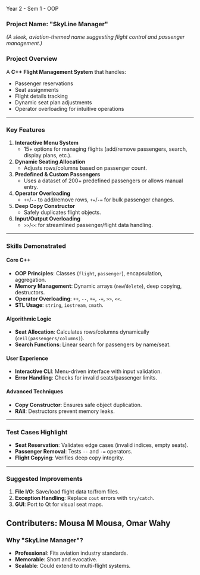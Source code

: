 Year 2 - Sem 1 - OOP

### **Project Name: "SkyLine Manager"**  
*(A sleek, aviation-themed name suggesting flight control and passenger management.)*  

### **Project Overview**  
A **C++ Flight Management System** that handles:  
- Passenger reservations  
- Seat assignments  
- Flight details tracking  
- Dynamic seat plan adjustments  
- Operator overloading for intuitive operations  

---

### **Key Features**  
1. **Interactive Menu System**  
   - 15+ options for managing flights (add/remove passengers, search, display plans, etc.).  
2. **Dynamic Seating Allocation**  
   - Adjusts rows/columns based on passenger count.  
3. **Predefined & Custom Passengers**  
   - Uses a dataset of 200+ predefined passengers or allows manual entry.  
4. **Operator Overloading**  
   - `++`/`--` to add/remove rows, `+=`/`-=` for bulk passenger changes.  
5. **Deep Copy Constructor**  
   - Safely duplicates flight objects.  
6. **Input/Output Overloading**  
   - `>>`/`<<` for streamlined passenger/flight data handling.  

---

### **Skills Demonstrated**  
#### **Core C++**  
- **OOP Principles**: Classes (`flight`, `passenger`), encapsulation, aggregation.  
- **Memory Management**: Dynamic arrays (`new`/`delete`), deep copying, destructors.  
- **Operator Overloading**: `++`, `--`, `+=`, `-=`, `>>`, `<<`.  
- **STL Usage**: `string`, `iostream`, `cmath`.  

#### **Algorithmic Logic**  
- **Seat Allocation**: Calculates rows/columns dynamically (`ceil(passengers/columns)`).  
- **Search Functions**: Linear search for passengers by name/seat.  

#### **User Experience**  
- **Interactive CLI**: Menu-driven interface with input validation.  
- **Error Handling**: Checks for invalid seats/passenger limits.  

#### **Advanced Techniques**  
- **Copy Constructor**: Ensures safe object duplication.  
- **RAII**: Destructors prevent memory leaks.  

---

### **Test Cases Highlight**  
- **Seat Reservation**: Validates edge cases (invalid indices, empty seats).  
- **Passenger Removal**: Tests `--` and `-=` operators.  
- **Flight Copying**: Verifies deep copy integrity.  

---

### **Suggested Improvements**  
1. **File I/O**: Save/load flight data to/from files.  
2. **Exception Handling**: Replace `cout` errors with `try/catch`.  
3. **GUI**: Port to Qt for visual seat maps.  

Contributers: Mousa M Mousa, Omar Wahy
---

### **Why "SkyLine Manager"?**  
- **Professional**: Fits aviation industry standards.  
- **Memorable**: Short and evocative.  
- **Scalable**: Could extend to multi-flight systems.  
